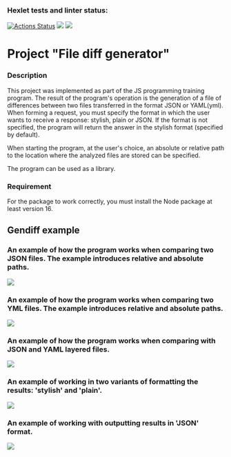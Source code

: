 ### Hexlet tests and linter status:
[![Actions Status](https://github.com/Ilya-67/frontend-project-46/workflows/hexlet-check/badge.svg)](https://github.com/Ilya-67/frontend-project-46/actions)
<a href="https://codeclimate.com/github/Ilya-67/frontend-project-46/maintainability"><img src="https://api.codeclimate.com/v1/badges/628be529b32fe771e212/maintainability" /></a>
<a href="https://codeclimate.com/github/Ilya-67/frontend-project-46/test_coverage"><img src="https://api.codeclimate.com/v1/badges/628be529b32fe771e212/test_coverage" /></a>
<h1>Project "File diff generator"</h1>
<h3>Description</h3>
<p>This project was implemented as part of the JS programming training program. The result of the program's operation is the generation of a file of differences between two files transferred in the format JSON or YAML(yml). When forming a request, you must specify the format in which the user wants to receive a response: stylish, plain or JSON. If the format is not specified, the program will return the answer in the stylish format (specified by default).</p>
<p>When starting the program, at the user's choice, an absolute or relative path to the location where the analyzed files are stored can be specified.</p>
<p>The program can be used as a library.</p>
<h3>Requirement</h3>
<p>For the package to work correctly, you must install the Node package at least version 16.</p>
<p></p>
<h2>Gendiff example</h2>
<h3>An example of how the program works when comparing two JSON files. The example introduces relative and absolute paths.</h3>
<a href="https://asciinema.org/a/Va2GJdCoDnq58talb62r2XAdO" target="_blank"><img src="https://asciinema.org/a/Va2GJdCoDnq58talb62r2XAdO.svg" /></a>
<p></p>
<h3>An example of how the program works when comparing two YML files. The example introduces relative and absolute paths.</h3>
<a href="https://asciinema.org/a/YljUJ0XIjr3cCQjMQKck1JmMI" target="_blank"><img src="https://asciinema.org/a/YljUJ0XIjr3cCQjMQKck1JmMI.svg" /></a>
<p></p>
<h3>An example of how the program works when comparing with JSON and YAML layered files.</h3>
<a href="https://asciinema.org/a/7rHtoQthJxOqBIGjCGJmfxsne" target="_blank"><img src="https://asciinema.org/a/7rHtoQthJxOqBIGjCGJmfxsne.svg" /></a>
<p></p>
<h3>An example of working in two variants of formatting the results: 'stylish' and 'plain'.</h3>
<a href="https://asciinema.org/a/tMY2m0wcj2I4LVJ0WkmisGcr7" target="_blank"><img src="https://asciinema.org/a/tMY2m0wcj2I4LVJ0WkmisGcr7.svg" /></a>
<p></p>
<h3>An example of working with outputting results in 'JSON' format.</h3>
<a href="https://asciinema.org/a/WBn1Mojc4Y3E3KCgM5M0gMe0s" target="_blank"><img src="https://asciinema.org/a/WBn1Mojc4Y3E3KCgM5M0gMe0s.svg" /></a>
